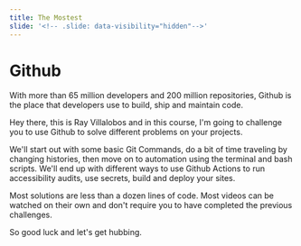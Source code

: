 ```yaml
---
title: The Mostest
slide: '<!-- .slide: data-visibility="hidden"-->'
---
```


<!-- .slide: data-state="layout-title" class="bg-dark"-->

# Github

> >

With more than 65 million developers and 200 million repositories, Github is the place that developers use to build, ship and maintain code.

Hey there, this is Ray Villalobos and in this course, I'm going to challenge you to use Github to solve different problems on your projects.

We'll start out with some basic Git Commands, do a bit of time traveling by changing histories, then move on to automation using the terminal and bash scripts. We'll end up with different ways to use Github Actions to run accessibility audits, use secrets, build and deploy your sites.

Most solutions are less than a dozen lines of code. Most videos can be watched on their own and don't require you to have completed the previous challenges.

So good luck and let's get hubbing.
